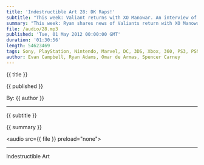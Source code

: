 ```yaml
---
title: 'Indestructible Art 28: DK Raps!'
subtitle: "This week: Valiant returns with XO Manowar. An interview of Grant Morrison in this month's Playboy. Nintendo's recent financial woes. Sony's newly announced Battle Royale. Lone Survivor. Avengers v XMen Versus. Story in games. Walking Dead Ep1."
summary: "This week: Ryan shares news of Valiants return with XO Manowar, and an interview of Grant Morrison in this month's Playboy. Omar and Evan discuss Nintendo's recent financial woes, Sony's newly announced Battle Royale, and 2D survival horror game Lone Survivor. Ryan doesn't think the new Versus book is any good. The crew weighs in on Story in Games. Omar played the new Walking Dead game from Tell Tale, and thinks is a good start for the series. Ryan teases at an upcoming Avengers review cast."
file: /audio/28.mp3
published: 'Tue, 01 May 2012 00:00:00 GMT'
duration: '01:30:56'
length: 54623469
tags: Sony, PlayStation, Nintendo, Marvel, DC, 3DS, Xbox, 360, PS3, PSN, XBLA, Video Games, Comics, Games, Indestructible Art, Walking Dead, Grant Morrison, Batman, Lone Survivor, Awesomenaughts, Capcom, Battle Royale, Manowar, Avengers, Avengers v Xmen, Versus
author: Evan Campbell, Ryan Adams, Omar de Armas, Spencer Carney
---
```


<p class='postTitle'>{{ title }}</p>
<p class='postPublished'>{{ published }}</p>
<p class='postAuthor'>By: {{ author }}</p>
<hr>
{{ subtitle }}  
  
{{ summary }}  

<audio src={{ file }} preload="none"></audio>

- - -
Indestructible Art
